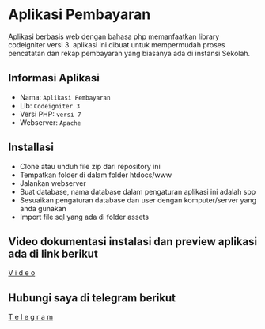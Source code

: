 # Aplikasi Pembayaran

Aplikasi berbasis web dengan bahasa php memanfaatkan library codeigniter versi 3. aplikasi ini dibuat untuk mempermudah proses pencatatan dan rekap pembayaran yang biasanya ada di instansi Sekolah.

## Informasi Aplikasi

- Nama: `Aplikasi Pembayaran`
- Lib: `Codeigniter 3`
- Versi PHP: `versi 7`
- Webserver: `Apache`

## Installasi

- Clone atau unduh file zip dari repository ini
- Tempatkan folder di dalam folder htdocs/www
- Jalankan webserver
- Buat database, nama database dalam pengaturan aplikasi ini adalah spp
- Sesuaikan pengaturan database dan user dengan komputer/server yang anda gunakan
- Import file sql yang ada di folder assets

## Video dokumentasi instalasi dan preview aplikasi ada di link berikut

[V i d e o](https://github.com)

## Hubungi saya di telegram berikut

[T e l e g r a m](https://t.me/yuwandianto)
